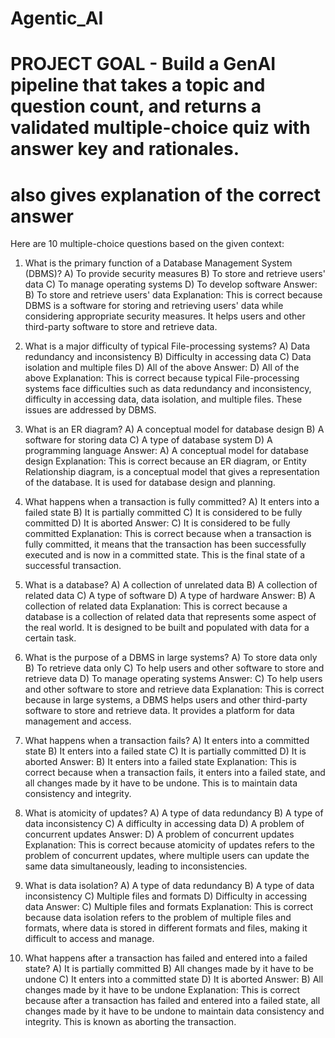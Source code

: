 # Agentic_AI
# PROJECT GOAL - Build a GenAI pipeline that takes a topic and question count, and returns a validated multiple-choice quiz with answer key and rationales.
# also gives explanation of the correct answer

Here are 10 multiple-choice questions based on the given context:

1. What is the primary function of a Database Management System (DBMS)?
A) To provide security measures
B) To store and retrieve users' data
C) To manage operating systems
D) To develop software
Answer: B) To store and retrieve users' data
Explanation: This is correct because DBMS is a software for storing and retrieving users' data while considering appropriate security measures. It helps users and other third-party software to store and retrieve data.

2. What is a major difficulty of typical File-processing systems?
A) Data redundancy and inconsistency
B) Difficulty in accessing data
C) Data isolation and multiple files
D) All of the above
Answer: D) All of the above
Explanation: This is correct because typical File-processing systems face difficulties such as data redundancy and inconsistency, difficulty in accessing data, data isolation, and multiple files. These issues are addressed by DBMS.

3. What is an ER diagram?
A) A conceptual model for database design
B) A software for storing data
C) A type of database system
D) A programming language
Answer: A) A conceptual model for database design
Explanation: This is correct because an ER diagram, or Entity Relationship diagram, is a conceptual model that gives a representation of the database. It is used for database design and planning.

4. What happens when a transaction is fully committed?
A) It enters into a failed state
B) It is partially committed
C) It is considered to be fully committed
D) It is aborted
Answer: C) It is considered to be fully committed
Explanation: This is correct because when a transaction is fully committed, it means that the transaction has been successfully executed and is now in a committed state. This is the final state of a successful transaction.

5. What is a database?
A) A collection of unrelated data
B) A collection of related data
C) A type of software
D) A type of hardware
Answer: B) A collection of related data
Explanation: This is correct because a database is a collection of related data that represents some aspect of the real world. It is designed to be built and populated with data for a certain task.

6. What is the purpose of a DBMS in large systems?
A) To store data only
B) To retrieve data only
C) To help users and other software to store and retrieve data
D) To manage operating systems
Answer: C) To help users and other software to store and retrieve data
Explanation: This is correct because in large systems, a DBMS helps users and other third-party software to store and retrieve data. It provides a platform for data management and access.

7. What happens when a transaction fails?
A) It enters into a committed state
B) It enters into a failed state
C) It is partially committed
D) It is aborted
Answer: B) It enters into a failed state
Explanation: This is correct because when a transaction fails, it enters into a failed state, and all changes made by it have to be undone. This is to maintain data consistency and integrity.

8. What is atomicity of updates?
A) A type of data redundancy
B) A type of data inconsistency
C) A difficulty in accessing data
D) A problem of concurrent updates
Answer: D) A problem of concurrent updates
Explanation: This is correct because atomicity of updates refers to the problem of concurrent updates, where multiple users can update the same data simultaneously, leading to inconsistencies.

9. What is data isolation?
A) A type of data redundancy
B) A type of data inconsistency
C) Multiple files and formats
D) Difficulty in accessing data
Answer: C) Multiple files and formats
Explanation: This is correct because data isolation refers to the problem of multiple files and formats, where data is stored in different formats and files, making it difficult to access and manage.

10. What happens after a transaction has failed and entered into a failed state?
A) It is partially committed
B) All changes made by it have to be undone
C) It enters into a committed state
D) It is aborted
Answer: B) All changes made by it have to be undone
Explanation: This is correct because after a transaction has failed and entered into a failed state, all changes made by it have to be undone to maintain data consistency and integrity. This is known as aborting the transaction.
